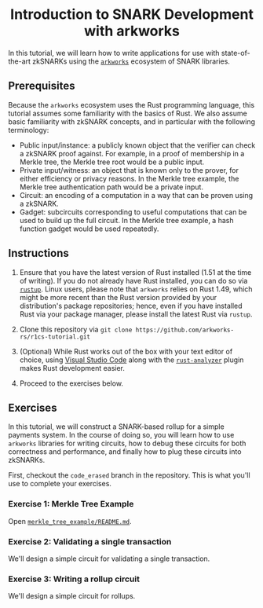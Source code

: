 <h1 align="center">Introduction to SNARK Development with arkworks</h1>

In this tutorial, we will learn how to write applications for use with state-of-the-art zkSNARKs using the [`arkworks`](https://arkworks.rs) ecosystem of SNARK libraries.

## Prerequisites

Because the `arkworks` ecosystem uses the Rust programming language, this tutorial assumes some familiarity with the basics of Rust. We also assume basic familiarity with zkSNARK concepts, and in particular with the following terminology:

* Public input/instance: a publicly known object that the verifier can check a zkSNARK proof against. For example, in a proof of membership in a Merkle tree, the Merkle tree root would be a public input.
* Private input/witness: an object that is known only to the prover, for either efficiency or privacy reasons. In the Merkle tree example, the Merkle tree authentication path would be a private input.
* Circuit: an encoding of a computation in a way that can be proven using a zkSNARK.
* Gadget: subcircuits corresponding to useful computations that can be used to build up the full circuit. In the Merkle tree example, a hash function gadget would be used repeatedly.

## Instructions

1. Ensure that you have the latest version of Rust installed (1.51 at the time of writing).  If you do not already have Rust installed, you can do so via [`rustup`](https://rustup.rs/). Linux users, please note that `arkworks` relies on Rust 1.49, which might be more recent than the Rust version provided by your distribution's package repositories; hence, even if you have installed Rust via your package manager, please install the latest Rust via `rustup`.

2. Clone this repository via `git clone https://github.com/arkworks-rs/r1cs-tutorial.git`

3. (Optional) While Rust works out of the box with your text editor of choice, using [Visual Studio Code](https://code.visualstudio.com/) along with the [`rust-analyzer`](https://marketplace.visualstudio.com/items?itemName=matklad.rust-analyzer) plugin makes Rust development easier.  

4. Proceed to the exercises below.

## Exercises

In this tutorial, we will construct a SNARK-based rollup for a simple payments system. In the course of doing so, you will learn how to use `arkworks` libraries for writing circuits, how to debug these circuits for both correctness and performance, and finally how to plug these circuits into zkSNARKs.

First, checkout the `code_erased` branch in the repository. This is what you'll use to complete your exercises.

### Exercise 1: Merkle Tree Example
Open [`merkle_tree_example/README.md`](merkle_tree_example/README.md).

### Exercise 2: Validating a single transaction

We'll design a simple circuit for validating a single transaction.

### Exercise 3: Writing a rollup circuit

We'll design a simple circuit for rollups.
